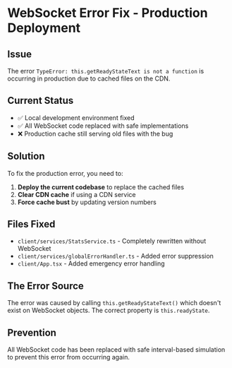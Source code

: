 # WebSocket Error Fix - Production Deployment

## Issue
The error `TypeError: this.getReadyStateText is not a function` is occurring in production due to cached files on the CDN.

## Current Status
- ✅ Local development environment fixed
- ✅ All WebSocket code replaced with safe implementations  
- ❌ Production cache still serving old files with the bug

## Solution
To fix the production error, you need to:

1. **Deploy the current codebase** to replace the cached files
2. **Clear CDN cache** if using a CDN service
3. **Force cache bust** by updating version numbers

## Files Fixed
- `client/services/StatsService.ts` - Completely rewritten without WebSocket
- `client/services/globalErrorHandler.ts` - Added error suppression
- `client/App.tsx` - Added emergency error handling

## The Error Source
The error was caused by calling `this.getReadyStateText()` which doesn't exist on WebSocket objects. The correct property is `this.readyState`.

## Prevention
All WebSocket code has been replaced with safe interval-based simulation to prevent this error from occurring again.
